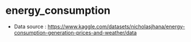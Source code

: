 # energy_consumption

- Data source : https://www.kaggle.com/datasets/nicholasjhana/energy-consumption-generation-prices-and-weather/data
